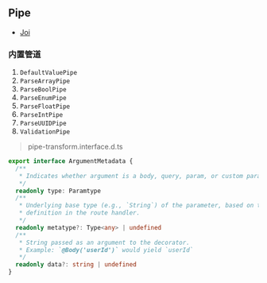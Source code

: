 ## Pipe

- [Joi](https://joi.dev/api/?v=17.4.2)

### 内置管道

1. `DefaultValuePipe`
2. `ParseArrayPipe`
3. `ParseBoolPipe`
4. `ParseEnumPipe`
5. `ParseFloatPipe`
6. `ParseIntPipe`
7. `ParseUUIDPipe`
8. `ValidationPipe`

> pipe-transform.interface.d.ts

```ts
export interface ArgumentMetadata {
  /**
   * Indicates whether argument is a body, query, param, or custom parameter
   */
  readonly type: Paramtype
  /**
   * Underlying base type (e.g., `String`) of the parameter, based on the type
   * definition in the route handler.
   */
  readonly metatype?: Type<any> | undefined
  /**
   * String passed as an argument to the decorator.
   * Example: `@Body('userId')` would yield `userId`
   */
  readonly data?: string | undefined
}
```
